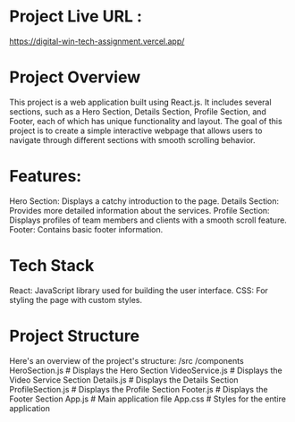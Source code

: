 # Project Live URL : 
https://digital-win-tech-assignment.vercel.app/


# Project Overview
This project is a web application built using React.js. It includes several sections, such as a Hero Section, Details Section, Profile Section, and Footer, each of which has unique functionality and layout. The goal of this project is to create a simple interactive webpage that allows users to navigate through different sections with smooth scrolling behavior.

# Features:
Hero Section: Displays a catchy introduction to the page.
Details Section: Provides more detailed information about the services.
Profile Section: Displays profiles of team members and clients with a smooth scroll feature.
Footer: Contains basic footer information.
# Tech Stack
React: JavaScript library used for building the user interface.
CSS: For styling the page with custom styles.


# Project Structure
Here's an overview of the project's structure:
/src
  /components
    HeroSection.js       # Displays the Hero Section
    VideoService.js      # Displays the Video Service Section
    Details.js           # Displays the Details Section
    ProfileSection.js    # Displays the Profile Section
    Footer.js            # Displays the Footer Section
  App.js                 # Main application file
  App.css                # Styles for the entire application
